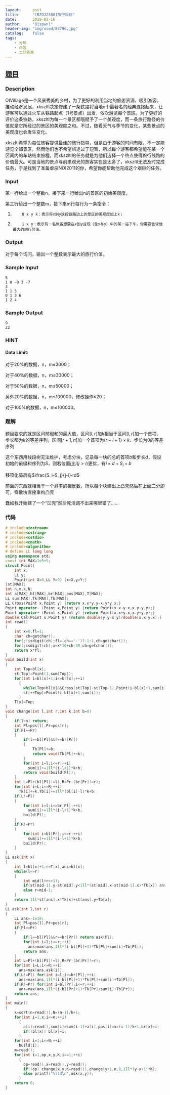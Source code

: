 ```yaml
---
layout:		post
title:		"[BZOJ2388]旅行规划"
date:		2019-02-16
author:		"Dispwnl"
header-img:	"img/used/88796.jpg"
catalog:	false
tags:
    - 分块
    - 凸包
    - 二分答案
---
```


## [题目](https://lydsy.com/JudgeOnline/problem.php?id=2388)
### Description

OIVillage是一个风景秀美的乡村，为了更好的利用当地的旅游资源，吸引游客，推动经济发展，xkszltl决定修建了一条铁路将当地n个最著名的经典连接起来，让游客可以通过火车从铁路起点（1号景点）出发，依次游览每个景区。为了更好的评价这条铁路，xkszltl为每一个景区都哦赋予了一个美观度，而一条旅行路径的价值就是它所经过的景区的美观度之和。不过，随着天气与季节的变化，某些景点的美观度也会发生变化。

xkszltl希望为每位旅客提供最佳的旅行指导，但是由于游客的时间有限，不一定能游览全部景区，然而他们也不希望旅途过于短暂，所以每个游客都希望能在某一个区间内的车站结束旅程，而xkszltl的任务就是为他们选择一个终点使得旅行线路的价值最大。可是当地的景点与前来观光的旅客实在是太多了，xkszltl无法及时完成任务，于是找到了准备虐杀NOI2011的你，希望你能帮助他完成这个艰巨的任务。

### Input

第一行给出一个整数n，接下来一行给出n的景区的初始美观度。

第三行给出一个整数m，接下来m行每行为一条指令：

1.         0 x y k：表示将x到y这段铁路边上的景区的美观度加上k；

2.         1 x y：表示有一名旅客想要在x到y这段（含x与y）中的某一站下车，你需要告诉他最大的旅行价值。

### Output

对于每个询问，输出一个整数表示最大的旅行价值。

### Sample Input
```plain
5
1 8 -8 3 -7
3
1 1 5
0 1 3 6
1 2 4
```

### Sample Output
```plain
9
22
```
### HINT
#### Data Limit:

对于20%的数据，n，m≤3000；

对于40%的数据，n，m≤30000；

对于50%的数据，n，m≤50000；

另外20%的数据，n，m≤100000，修改操作≤20；

对于100%的数据，n，m≤100000。

### 题解

题目要求的就是区间前缀和的最大值，区间$[l,r]$加$k$相当于区间$[l,r]$加一个首项、步长都为$k$的等差序列，区间$[r+1,n]$加一个首项为$(r-l+1)\times k$、步长为$0$的等差序列

这个东西用线段树无法维护，考虑分块，记录每一块的总的首项$b$和步长$d$，假设初始的前缀和序列为$S$，则若位置$j$比$i(j>i)$更优，有$i\times d+S_i+b$

移项化简后有$\frac{S_i-S_j}{j-i}<d​$

前面的东西就相当于一个斜率的相反数，所以每个块建出上凸壳然后在上面二分即可，零散块直接重构凸壳

蠢如我开始建了一个“凹壳”然后死活调不出来哪里错了……

### 代码

```c++
# include<iostream>
# include<cstring>
# include<cstdio>
# include<cmath>
# include<algorithm>
# define LL long long
using namespace std;
const int MAX=1e5+5;
struct Point{
	int x;
	LL y;
	Point(int X=0,LL Y=0) {x=X,y=Y;}
}st[MAX];
int n,m,k,N;
int a[MAX],bl[MAX],br[MAX],pos[MAX],T[MAX];
LL sum[MAX],Tk[MAX],Tb[MAX];
LL Cross(Point x,Point y) {return x.x*y.y-x.y*y.x;}
Point operator- (Point x,Point y) {return Point(x.x-y.x,x.y-y.y);}
Point operator+ (Point x,Point y) {return Point(x.x+y.x,x.y+y.y);}
double Cal(Point x,Point y) {return double(y.y-x.y)/double(x.x-y.x);}
int read()
{
	int x=0,fl=1;
	char ch=getchar();
	for(;!isdigit(ch);fl=(ch=='-')?-1:1,ch=getchar());
	for(;isdigit(ch);x=x*10+ch-48,ch=getchar());
	return x*fl;
}
void build(int x)
{
	int Top=bl[x];
	st[Top]=Point(1,sum[Top]);
	for(int i=bl[x]+1;i<=br[x];++i)
	  {
	  	while(Top>bl[x]&&Cross(st[Top]-st[Top-1],Point(i-bl[x]+1,sum[i])-st[Top])>0) --Top;
	  	st[++Top]=Point(i-bl[x]+1,sum[i]);
	  }
	T[x]=Top;
}
void change(int l,int r,int k,int b=0)
{
	if(l>n) return;
	int Pl=pos[l],Pr=pos[r];
	if(Pl==Pr)
	{
		if(l==bl[Pl]&&r==br[Pr])
		{
			Tb[Pl]+=b;
			return void(Tk[Pl]+=k);
		}
		for(int i=l;i<=r;++i)
		  sum[i]+=1ll*(i-l+1)*k+b;
		return void(build(Pl));
	}
	int L=Pl+(bl[Pl]!=l),R=Pr-(br[Pr]!=r);
	for(int i=L;i<=R;++i)
	  Tk[i]+=k,Tb[i]+=1ll*(bl[i]-l)*k+b;
	if(L!=Pl)
	{
		for(int i=l;i<=br[Pl];++i)
		  sum[i]+=1ll*(i-l+1)*k+b;
		build(Pl);
	}
	if(R!=Pr)
	{
		for(int i=bl[Pr];i<=r;++i)
		  sum[i]+=1ll*(i-l+1)*k+b;
		build(Pr);
	}
}
LL ask(int x)
{
	int l=bl[x]+1,r=T[x],ans=bl[x];
	while(l<=r)
	{
		int mid(l+r>>1);
		if(st[mid-1].y-st[mid].y<1ll*(st[mid].x-st[mid-1].x)*Tk[x]) ans=mid,l=mid+1;
		else r=mid-1;
	}
	return 1ll*st[ans].x*Tk[x]+st[ans].y+Tb[x];
}
LL ask(int l,int r)
{
	LL ans=-1e18;
	int Pl=pos[l],Pr=pos[r];
	if(Pl==Pr)
	{
		if(l==bl[Pl]&&r==br[Pr]) return ask(Pl);
		for(int i=l;i<=r;++i)
		  ans=max(ans,1ll*(i-bl[Pl]+1)*Tk[Pl]+sum[i]+Tb[Pl]);
		return ans;
	}
	int L=Pl+(bl[Pl]!=l),R=Pr-(br[Pr]!=r);
	for(int i=L;i<=R;++i)
	  ans=max(ans,ask(i));
	if(L!=Pl) for(int i=l;i<=br[Pl];++i)
	  ans=max(ans,1ll*(i-bl[Pl]+1)*Tk[Pl]+sum[i]+Tb[Pl]);
	if(R!=Pr) for(int i=bl[Pr];i<=r;++i)
	  ans=max(ans,1ll*(i-bl[Pr]+1)*Tk[Pr]+sum[i]+Tb[Pr]);
	return ans;
}
int main()
{
	k=sqrt(n=read()),N=(n-1)/k+1;
	for(int i=1,x;i<=n;++i)
	  {
	  	a[i]=read(),sum[i]=sum[i-1]+a[i],pos[i]=x=(i-1)/k+1,br[x]=i;
	  	if(!bl[x]) bl[x]=i;
	  }
	for(int i=1;i<=N;++i)
	  build(i);
	m=read();
	for(int i=1,op,x,y,K;i<=1;++i)
	  {
	  	op=read(),x=read(),y=read();
	  	if(!op) change(x,y,K=read()),change(y+1,n,0,1ll*(y-x+1)*K);
	  	else printf("%lld\n",ask(x,y));
	  }
	return 0;
}
```

